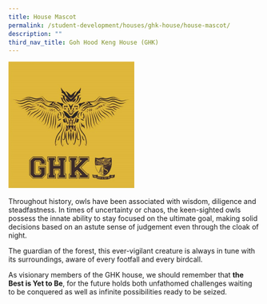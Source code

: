 ```yaml
---
title: House Mascot
permalink: /student-development/houses/ghk-house/house-mascot/
description: ""
third_nav_title: Goh Hood Keng House (GHK)
---
```

<img src="/images/ghk2.jpg" 
     style="width:50%">
		 
Throughout history, owls have been associated with wisdom, diligence and steadfastness. In times of uncertainty or chaos, the keen-sighted owls possess the innate ability to stay focused on the ultimate goal, making solid decisions based on an astute sense of judgement even through the cloak of night.

The guardian of the forest, this ever-vigilant creature is always in tune with its surroundings, aware of every footfall and every birdcall.

As visionary members of the GHK house, we should remember that **the Best is Yet to Be**, for the future holds both unfathomed challenges waiting to be conquered as well as infinite possibilities ready to be seized.